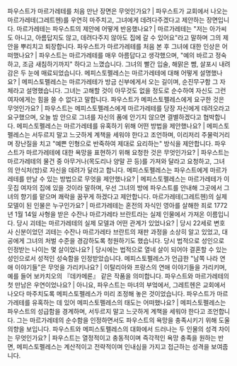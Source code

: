 파우스트가 마르가레테를 처음 만난 장면은 무엇인가요?	| 파우스트가 교회에서 나오는 마르가레테(그레트헨)를 우연히 마주치고, 그녀에게 데려다주겠다고 제안하는 장면입니다.
마르가레테는 파우스트의 제안에 어떻게 반응했나요?	| 마르가레테는 "저는 아가씨도 아니고, 아름답지도 않고, 데려다주지 않아도 집에 갈 수 있어요"라고 말하며 그의 제안을 뿌리치고 퇴장합니다.
파우스트가 마르가레테를 처음 본 후 그녀에 대한 인상은 어떠했나요?	| 파우스트는 마르가레테를 매우 아름답다고 생각했으며, "예의 바르고 정숙하고, 조금 새침하기까지" 하다고 느꼈습니다. 그녀의 빨간 입술, 해맑은 뺨, 살포시 내려감은 두 눈에 매료되었습니다.
메피스토펠레스는 마르가레테에 대해 어떻게 설명했나요?	| 메피스토펠레스는 마르가레테가 방금 신부에게서 오는 길이며, 순진무구함 그 자체라고 설명했습니다. 그녀는 고해할 것이 아무것도 없을 정도로 순수하여 자신도 그런 여자에게는 힘을 쓸 수 없다고 말합니다.
파우스트가 메피스토펠레스에게 요구한 것은 무엇인가요?	| 파우스트는 메피스토펠레스에게 마르가레테를 당장 자신에게 데려오라고 요구했으며, 오늘 밤 안으로 그녀를 자신의 품에 안기지 않으면 결별하겠다고 협박합니다.
메피스토펠레스는 마르가레테를 유혹하기 위해 어떤 방법을 제안했나요?	| 메피스토펠레스는 서두르지 말고 느긋하게 계책을 세워야 한다고 조언하며, 이리저리 주물럭거리며 장난질을 치고 "예쁜 인형으로 반죽하여 제대로 요리하는" 방식을 제안합니다.
파우스트가 마르가레테에 대한 욕망을 표현하기 위해 요청한 것은 무엇인가요?	| 파우스트는 마르가레테의 물건 중 아무거나(목도리나 양말 끈 등)를 가져와 달라고 요청하고, 그녀의 안식처(방)로 자신을 데려가 달라고 합니다.
메피스토펠레스는 파우스트에게 마르가레테를 만날 수 있는 방법으로 무엇을 제안했나요?	| 메피스토펠레스는 마르가레테가 이웃집 여자의 집에 있을 것이라 말하며, 우선 그녀의 방에 파우스트를 안내해 그곳에서 그녀의 향기를 맡으며 쾌락을 꿈꾸게 하겠다고 제안합니다.
마르가레테(그레트헨)의 실제 모델이 된 인물은 누구인가요?	| 마르가레테는 혼전의 자식인 영아를 살해한 죄로 1772년 1월 14일 사형을 받은 수잔나 마르가레타 브란트라는 실제 인물에서 가져온 이름입니다.
당시 괴테는 마르가레테의 실제 모델과 어떤 관계가 있었나요?	| 당시 22세로 변호사 신분이었던 괴테는 수잔나 마르가레타 브란트의 재판 과정을 소상히 알고 있었고, 대공에게 그녀의 처벌 수준을 경감하도록 청원하기도 했습니다.
당시 법적으로 성인으로 인정받는 나이는 몇 살이었나요?	| 당시에는 법적으로 열네 살이 되어야 결혼할 수 있는 성인으로서 성적인 성숙함을 인정받았습니다.
메피스토펠레스가 언급한 "남쪽 나라 연애 이야기들"은 무엇을 가리키나요?	| 이탈리아와 프랑스의 연애 이야기들을 가리키며, 예를 들어 보카치오의 『데카메론』 같은 작품을 의미합니다.
파우스트와 마르가레테의 첫 만남은 우연이었나요?	| 아니요, 파우스트는 마녀의 부엌에서, 그레트헨은 교회에서 나오다 마주치도록 메피스토펠레스가 미리 조정해 놓은 것이었습니다.
파우스트가 마르가레테를 유혹하는 데 있어 메피스토펠레스의 태도는 어떠했나요?	| 메피스토펠레스는 파우스트의 성급함을 경계하며, 서두르지 말고 느긋하게 계책을 세워야 한다고 조언합니다. 그는 마르가레테의 순수함을 인정하면서도 파우스트의 욕망을 충족시키기 위해 도울 의향을 보입니다.
파우스트와 메피스토펠레스의 대화에서 드러나는 두 인물의 성격 차이는 무엇인가요?	| 파우스트는 열정적이고 충동적이며 즉각적인 욕망 충족을 원하는 반면, 메피스토펠레스는 계산적이고 전략적이며 인내심을 가지고 접근하는 성격을 보여줍니다.